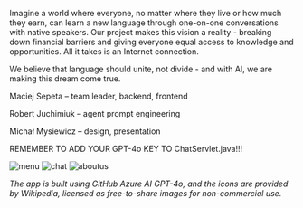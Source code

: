 Imagine a world where everyone, no matter where they live or how much they earn, can learn a new language through one-on-one conversations with native speakers.
Our project makes this vision a reality - breaking down financial barriers and giving everyone equal access to knowledge and opportunities.
All it takes is an Internet connection.


We believe that language should unite, not divide - and with AI, we are making this dream come true.


Maciej Sepeta – team leader, backend, frontend

Robert Juchimiuk – agent prompt engineering

Michał Mysiewicz – design, presentation

REMEMBER TO ADD YOUR GPT-4o KEY TO ChatServlet.java!!!

![menu](https://github.com/user-attachments/assets/45076625-51d6-4cce-8884-20a923752df7)
![chat](https://github.com/user-attachments/assets/f0952f72-b359-46d0-993f-4e666c65b12c)
![aboutus](https://github.com/user-attachments/assets/378c6f56-e826-4e4a-a1f2-ba71a132c653)

*The app is built using GitHub Azure AI GPT-4o, and the icons are provided by Wikipedia, licensed as free-to-share images for non-commercial use.*
